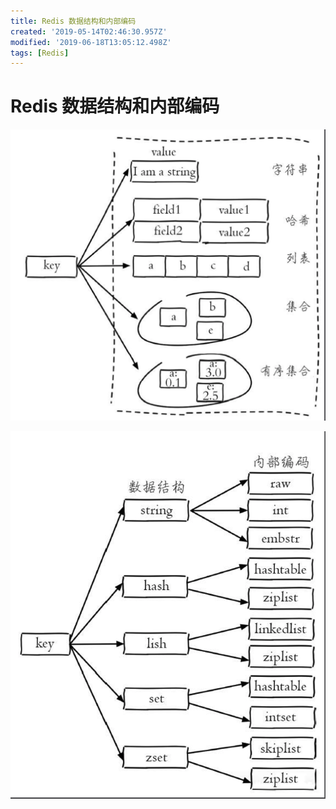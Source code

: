 ```yaml
---
title: Redis 数据结构和内部编码
created: '2019-05-14T02:46:30.957Z'
modified: '2019-06-18T13:05:12.498Z'
tags: [Redis]
---
```


# Redis 数据结构和内部编码

![redistype.png](../attachments/redistype.png)

![redisinternaltype.png](../attachments/redisinternaltype.png)
